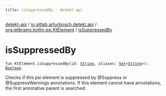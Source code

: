 ```yaml
---
title: isSuppressedBy - detekt-api
---
```


[detekt-api](../../index.html) / [io.gitlab.arturbosch.detekt.api](../index.html) / [org.jetbrains.kotlin.psi.KtElement](index.html) / [isSuppressedBy](./is-suppressed-by.html)

# isSuppressedBy

`fun KtElement.isSuppressedBy(id: `[`String`](https://kotlinlang.org/api/latest/jvm/stdlib/kotlin/-string/index.html)`, aliases: `[`Set`](https://kotlinlang.org/api/latest/jvm/stdlib/kotlin.collections/-set/index.html)`<`[`String`](https://kotlinlang.org/api/latest/jvm/stdlib/kotlin/-string/index.html)`>): `[`Boolean`](https://kotlinlang.org/api/latest/jvm/stdlib/kotlin/-boolean/index.html)

Checks if this psi element is suppressed by @Suppress or @SuppressWarnings annotations.
If this element cannot have annotations, the first annotative parent is searched.

